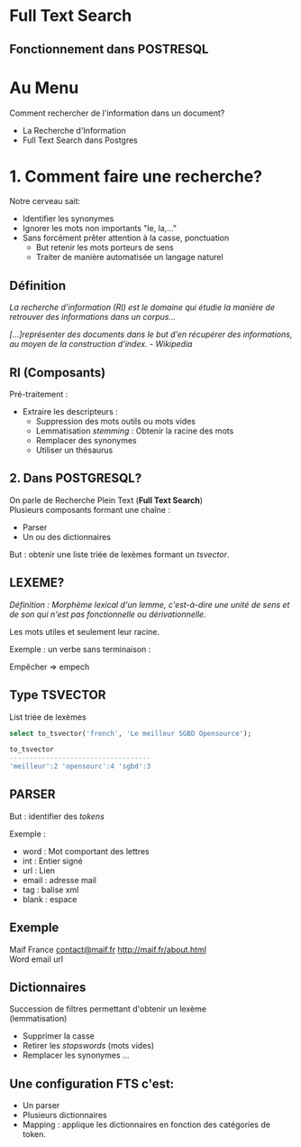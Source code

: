 #  Full Text Search
## Fonctionnement dans POSTRESQL

# Au Menu

Comment rechercher de l'information dans un document?
* La Recherche d'Information
* Full Text Search dans Postgres

# 1. Comment faire une recherche?

Notre cerveau sait:
* Identifier les synonymes
* Ignorer les mots non importants "le, la,..."
* Sans forcément prêter attention à la casse, ponctuation
    * But retenir les mots porteurs de sens
    * Traiter de manière automatisée un langage naturel

## Définition

_La recherche d'information (RI) est le domaine qui étudie 
la manière de retrouver des informations dans un corpus..._

_[...]représenter des documents dans le but d'en récupérer 
des informations, au moyen de la construction d'index. - Wikipedia_

## RI (Composants)

Pré-traitement :
* Extraire les descripteurs :
    * Suppression des mots outils ou mots vides
    * Lemmatisation _stemming_ : Obtenir la racine des mots
    * Remplacer des synonymes
    * Utiliser un thésaurus

## 2. Dans POSTGRESQL?

On parle de Recherche Plein Text (**Full Text Search**)  
Plusieurs composants formant une chaîne :
* Parser
* Un ou des dictionnaires

But : obtenir une liste triée de lexèmes formant un _tsvector_.

## LEXEME?

_Définition : Morphème lexical d'un lemme, c'est-à-dire une unité de 
sens et de son qui n'est pas fonctionnelle ou dérivationnelle._

Les mots utiles et seulement leur racine.

Exemple : un verbe sans terminaison :

Empêcher => empech

## Type TSVECTOR

List triée de lexèmes

```sql
select to_tsvector('french', 'Le meilleur SGBD Opensource'); 

to_tsvector
-----------------------------------
'meilleur':2 'opensourc':4 'sgbd':3
```

## PARSER

But : identifier des _tokens_

Exemple :
* word : Mot comportant des lettres
* int : Entier signé
* url : Lien
* email : adresse mail
* tag : balise xml
* blank : espace

## Exemple

Maif France contact@maif.fr http://maif.fr/about.html  
Word email url

## Dictionnaires

Succession de filtres permettant d'obtenir un lexème  
(lemmatisation)
* Supprimer la casse
* Retirer les _stopswords_ (mots vides)
* Remplacer les synonymes
...

## Une configuration FTS c'est:

* Un parser
* Plusieurs dictionnaires
* Mapping : applique les dictionnaires en fonction des catégories de token.